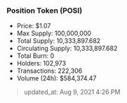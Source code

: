 
  ### Position Token (POSI)
  - Price: $1.07
  - Max Supply: 100,000,000
  - Total Supply: 10,333,897.682
  - Circulating Supply: 10,333,897.682
  - Total Burn: 0
  - Holders: 102,973
  - Transactions: 222,306
  - Volume (24h): $584,374.47

  > updated_at: Aug 9, 2021 4:26 PM
